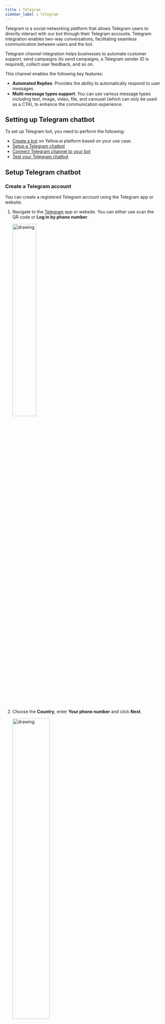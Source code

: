 ```yaml
---
title : Telegram
sidebar_label : Telegram
---
```


Telegram is a social networking platform that allows Telegram users to directly interact with our bot through their Telegram accounts. Telegram integration enables two-way conversations, facilitating seamless communication between users and the bot.

Telegram channel integration helps businesses to automate customer support, send campaigns (to send campaigns, a Telegram sender ID is required), collect user feedback, and so on.

This channel enables the following key features: 

* **Automated Replies**: Provides the ability to automatically respond to user messages.
* **Multi-message types support**: You can use various message types including text, image, video, file, and carousel (which can only be used as a CTA), to enhance the communication experience.

## Setting up Telegram chatbot

To set up Telegram bot, you need to perform the following:

* [Create a bot](https://docs.yellow.ai/docs/platform_concepts/Getting%20Started/account-setup#create-your-first-bot) on Yellow.ai platform based on your use case.
* [Setup a Telegram chatbot](#setup-telegram-chatbot)
* [Connect Telegram channel to your bot](#connect-telegram-channel-to-your-bot)
* [Test your Telegram chatbot](#test-telegram-chatbot)

## Setup Telegram chatbot

### Create a Telegram account

You can create a registered Telegram account using the Telegram app or website.

1. Navigate to the [Telegram](https://web.telegram.org/z/) app or website. You can either use scan the QR code or **Log in by phone number**.

   <img src="https://i.imgur.com/dAz6SkH.png" alt="drawing" width="40%"/>
   
2. Choose the **Country**, enter **Your phone number** and click **Next**.  

   <img src="https://i.imgur.com/1TYIjxQ.png" alt="drawing" width="50%"/>

3. Enter the verification code that is sent to your device.
 
   <img src="https://i.imgur.com/2FNgsun.png" alt="drawing" width="40%"/>

* This will create your Telegram account and you should be able to see the following screen.

    ![](https://i.imgur.com/YLICsC3.jpg)


### Setup your Telegram bot using BotFather 

1. Navigate to your Telegram account and search for `@BotFather` (Verified Telegram chatbots are marked with a blue check).

    ![](https://i.imgur.com/dolRkkT.jpg)
    
* You will receive a list of commands that can be used to manage bots.  

   ![](https://i.imgur.com/fV2nvP7.jpg)
   
2. Enter the command **/newbot** in the input bar and click send button. 

    ![](https://i.imgur.com/mlzmqwb.jpg) 

3. Provide a username for the bot with suffix `bot`. For example, stagingbot, demoBot, and so on. 

     <img src="https://i.imgur.com/N48DsIO.jpg" alt="drawing" width="80%"/>

* It will respond with a congratulations message, indicating that your bot has been created. Along with that, an access token is generated. Copy that access token, paste it on the bot’s Telegram channel integration page, and connect.

### Connect Telegram channel to your bot

To connect the Telegram channel on the Yellow.ai platform, follow these steps:

1. On the switcher, click **Channels > Telegram**.

   ![](https://i.imgur.com/XGauvh7.png)
   
2. Enter your **OAuth token** and click **Save**.  
   
   ![](https://i.imgur.com/PJ2dMuX.png)

* Your Telegram channel will be successfully connected.

## Setup your bot

Set up your bot with the intents to automatically respond to user messages on Telegram.

* **Define bot's purpose and scope**: First, understand the scope and purpose of your bot (use case). Clearly outline what types of questions or requests the bot should handle based on your intended use case.
* **[Create Intents](https://docs.yellow.ai/docs/platform_concepts/studio/train/intents)**: Add the intents that correspond to common questions or requests from users. Within each intent, add the relevant utterances and ensure they are trained to trigger the appropriate flow.
:::note
To trigger the respective flow in the Telegram chatbot, you must add the utterances `START` and `start` and train them accordingly.
:::
* **[Create flows](https://docs.yellow.ai/docs/platform_concepts/studio/build/Flows/journeys)**: Design customized conversation flows to manage responses. You can use the nodes such as Name, Question, Email, Phone number, Quick replies, Carousel, Date, Store comment, File prompt, and Input within the flow.

Once you set up the bot, verify whether the bot responds to user according to the defined use case.

## Test Telegram chatbot

Once you have connected your bot to Telegram on the Yellow.ai platform, you can start testing your bot on Telegram to verify whether the bot is able to respond to user messages.

To test your bot on Telegram, follow these steps:

1. Open the Telegram app on your mobile device.

2. Navigate to BotFather and click on the below-highlighted link to test the bot.

   <img src="https://i.imgur.com/kG6oUxx.jpg" alt="drawing" width="30%"/>
  
2. Click **START** to start the conversation with the bot. Make sure you have already created an intent and added the utterances `START` and `start` to trigger the corresponding flow in your Telegram chatbot.

   <img src="https://i.imgur.com/c1jHInM.png" alt="drawing" width="30%"/>
   
* The Telegram chatbot will trigger the relevant flow, and you can start interacting with the bot.   
   
   <img src="https://i.imgur.com/EetnkV5.jpg" alt="drawing" width="60%"/>
   
:::note
* If you have not added the `START` and `start` utterances to your flow, the Telegram chatbot will not trigger the intended flow. Instead, a fallback message will be displayed.
* The "START" button is visible only during the initial interaction with the bot.
:::  
   
4. If a flow is configured for agent reply using the [raise ticket](https://docs.yellow.ai/docs/platform_concepts/studio/build/nodes/action-nodes#17-raise-ticket) node to start a conversation with an agent, it initiates a conversation with the agent. Once a conversation is initiated, the user can talk to the agent.

    <img src="https://i.imgur.com/F73BibF.jpg" alt="drawing" width="30%"/>
    
5. To view the entire conversation between the live agent and user, navigate to the **Inbox** module in the platform and select **Bot messages** in the **My Chats** section.

    ![](https://i.imgur.com/GYJbLDm.png)


* When the conversation between the agent and user ends, the bot takes the conversation forward with the user.